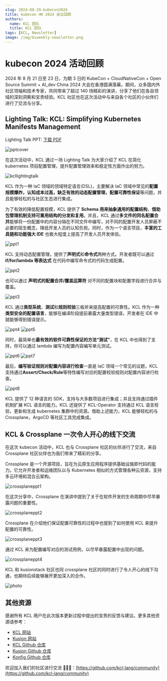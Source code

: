 ```yaml
---
slug: 2024-08-29-kubecon2024
title: kubecon HK 2024 会议回顾
authors:
  name: KCL 团队
  title: KCL 团队
tags: [KCL, Newsletter]
image: /img/biweekly-newsletter.png
---
```


# kubecon 2024 活动回顾

2024 年 8 月 21 日至 23 日，为期 3 日的 KubeCon + CloudNativeCon + Open Source Summit + AI_dev China 2024 大会在香港圆满落幕。期间，众多国内外社区领袖和技术专家，共同带来了超过 140 场精彩的演讲，分享了他们在各自领域的深刻洞察和宝贵经验。KCL 社区也在这次活动中与来自各个社区的小伙伴们进行了交流与分享。

## Lighting Talk: KCL: Simplifying Kubernetes Manifests Management

Lighting Talk PPT: [下载 PDF](https://kcl-lang.io/talks/kcl-kubecon2024-lighting-talk.pdf)

![pptcover](/img/blog/2024-08-29-kubecon2024/pptcover.png)

在这次活动中，KCL 通过一场 Lighting Talk 为大家介绍了 KCL 在简化 kubernetes 项目配置管理，提升配置管理效率和稳定性方面作出的努力。

![kcllightingtalk](/img/blog/2024-08-29-kubecon2024/kcllightingtalk.png)

KCL 作为一种 IaC 领域的领域特定语言(DSL)，主要解决 IaC 领域中常见的**配置规模爆炸，认知成本过高，缺乏有效的动态配置管理，配置可靠性保证**等问题，并且能够轻松的与社区生态进行集成。

为了有效的降低配置规模，KCL 提供了 **Schema 用来抽象通用的配置结构**，**借助包管理机制支持可重用结构的分发和复用**。并且，KCL 通过**多文件的同名配置合并**能够将一份配置中的内容分隔在不同文件中编写，对不同的配置开发人员屏蔽不必要的陌生概念，降低开发人员的认知负担。同时，作为一个语言项目，**丰富的工具链和功能强大 IDE** 也极大程度上提高了开发人员开发体验。

![ppt1](/img/blog/2024-08-29-kubecon2024/ppt1.png)

KCL 支持动态配置管理，提供了**声明式**和**命令式**两种方式。开发者既可以通过 **if/for/lambda 等表达式** 在代码中编写命令式的代码生成配置。

![ppt2](/img/blog/2024-08-29-kubecon2024/ppt2.png)

也可以通过 **声明式的配置合并/覆盖运算符** 对不同的配置块和配置字段进行合并与覆盖。

![ppt3](/img/blog/2024-08-29-kubecon2024/ppt3.png)

KCL 通过**类型系统**，**测试**和**规则校验**三板斧来提高配置的可靠性。KCL 作为一种**类型安全的配置语言**，能够在编译阶段提前暴露大量类型错误，开发者在 IDE 中就能够得到错误提示。

![ppt4](/img/blog/2024-08-29-kubecon2024/ppt4.png)
![ppt5](/img/blog/2024-08-29-kubecon2024/ppt5.png)

同时，最简单也**最有效的软件可靠性保证的方法“测试”**，在 KCL 中也得到了支持，你可以通过 lambda 编写为配置内容编写单元测试。

![ppt6](/img/blog/2024-08-29-kubecon2024/ppt6.png)
![ppt7](/img/blog/2024-08-29-kubecon2024/ppt7.png)

最后，**编写验证规则对配置内容进行检查**一直是 IaC 领域一个常见的议题，KCL 支持通过**Assert/Check/Rule**等特性编写对应的配置校验规则对配置内容进行检查。

![ppt8](/img/blog/2024-08-29-kubecon2024/ppt8.png)

KCL 提供了 12 种语言的 SDK，支持与大多数项目进行集成；并且支持通过插件机制扩展 KCL 语言的能力。KCL 还提供了 KCL-Operator 支持通过 KCL 语言校验，更新和生成 kubernetes 集群中的资源。借助上述能力，KCL 能够轻松的与 Crossplane，ArgoCD 等社区工具完成集成。

## KCL & Crossplane 一次令人开心的线下交流

在这次 kubecon 活动中，KCL 也与 Crossplane 社区的伙伴进行了交流，来自 Crossplane 社区伙伴也为我们带来了精彩的分享。

Crossplane 是一个开源项目，旨在为云原生应用程序提供基础设施即代码的能力。它允许开发者和运维团队以与 Kubernetes 相似的方式管理各种云资源，支持多云环境和混合云架构。

![crossplaneppt1](/img/blog/2024-08-29-kubecon2024/crossplaneppt1.png)

在这次分享中，Crossplane 在演讲中提到了关于在软件开发的生命周期中尽早暴露问题的重要性。

![crossplaneppt2](/img/blog/2024-08-29-kubecon2024/crossplaneppt2.png)

Crossplane 在介绍他们保证配置可靠性的过程中也提到了如何使用 KCL 来提升配置的可靠性。

![crossplaneppt3](/img/blog/2024-08-29-kubecon2024/crossplaneppt3.png)

通过 KCL 来为配置编写对应的测试用例，以尽早暴露配置中出现的问题。

![crossplaneppt4](/img/blog/2024-08-29-kubecon2024/crossplaneppt4.png)

KCL 和 kusionstack 社区也同 crossplane 社区的同时进行了令人开心的线下沟通，也期待后续能够展开更加深入的合作。

![photo](/img/blog/2024-08-29-kubecon2024/photo.png)

## 其他资源

感谢所有 KCL 用户在此次版本更新过程中提出的宝贵的反馈与建议。更多其他资源请参考：

- [KCL 网站](https://kcl-lang.io/)
- [Kusion 网站](https://kusionstack.io/)
- [KCL Github 仓库](https://github.com/kcl-lang/kcl)
- [Kusion Github 仓库](https://github.com/KusionStack/kusion)
- [Konfig Github 仓库](https://github.com/KusionStack/konfig)

欢迎加入我们的社区进行交流 👏👏👏：[https://github.com/kcl-lang/community](https://github.com/kcl-lang/community)
